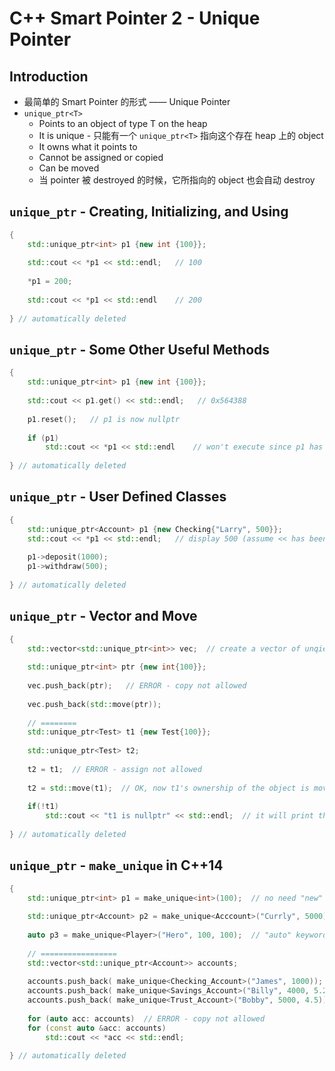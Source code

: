 # C++ Smart Pointer 2 - Unique Pointer

## Introduction

+ 最简单的 Smart Pointer 的形式 —— Unique Pointer
+ `unique_ptr<T>`
  + Points to an object of type T on the heap
  + It is unique - 只能有一个 `unique_ptr<T>` 指向这个存在 heap 上的 object
  + It owns what it points to
  + Cannot be assigned or copied
  + Can be moved
  + 当 pointer 被 destroyed 的时候，它所指向的 object 也会自动 destroy

## `unique_ptr` - Creating, Initializing, and Using

```c++
{
	std::unique_ptr<int> p1 {new int {100}};
	
	std::cout << *p1 << std::endl;   // 100
	
	*p1 = 200;
	
	std::cout << *p1 << std::endl    // 200
	
} // automatically deleted
```

## `unique_ptr` - Some Other Useful Methods

```c++
{
	std::unique_ptr<int> p1 {new int {100}};
	
	std::cout << p1.get() << std::endl;   // 0x564388
	
	p1.reset();   // p1 is now nullptr
	
	if (p1)
		std::cout << *p1 << std::endl    // won't execute since p1 has been reset to NULL
	
} // automatically deleted
```

## `unique_ptr` - User Defined Classes

```c++
{
	std::unique_ptr<Account> p1 {new Checking{"Larry", 500}}; 
	std::cout << *p1 << std::endl;   // display 500 (assume << has been overloaded)
	
	p1->deposit(1000);
	p1->withdraw(500);
	
} // automatically deleted
```

## `unique_ptr` - Vector and Move

```c++
{
	std::vector<std::unique_ptr<int>> vec;  // create a vector of unqie_ptr with int type
	
	std::unique_ptr<int> ptr {new int{100}};
	
	vec.push_back(ptr);   // ERROR - copy not allowed
	
	vec.push_back(std::move(ptr));
    
	// ========
	std::unique_ptr<Test> t1 {new Test{100}};
    
	std::unique_ptr<Test> t2;
    
	t2 = t1;  // ERROR - assign not allowed
    
	t2 = std::move(t1);  // OK, now t1's ownership of the object is moved to t2, and t1 now is a NULL pointer
    
	if(!t1)
		std::cout << "t1 is nullptr" << std::endl;  // it will print this
	
} // automatically deleted
```

## `unique_ptr` - `make_unique` in C++14

```c++
{
	std::unique_ptr<int> p1 = make_unique<int>(100);  // no need "new" keyword
	
	std::unique_ptr<Account> p2 = make_unique<Acccount>("Currly", 5000);  // can directly initialize the object here
	
	auto p3 = make_unique<Player>("Hero", 100, 100);  // "auto" keyword can let compiler deduce the type of p3 based on what make_unique returns
    
	// =================
	std::vector<std::unique_ptr<Account>> accounts;
    
	accounts.push_back( make_unique<Checking_Account>("James", 1000));
	accounts.push_back( make_unique<Savings_Account>("Billy", 4000, 5.2));
	accounts.push_back( make_unique<Trust_Account>("Bobby", 5000, 4.5));
    
	for (auto acc: accounts)  // ERROR - copy not allowed
	for (const auto &acc: accounts)
		std::cout << *acc << std::endl;
	
} // automatically deleted
```


